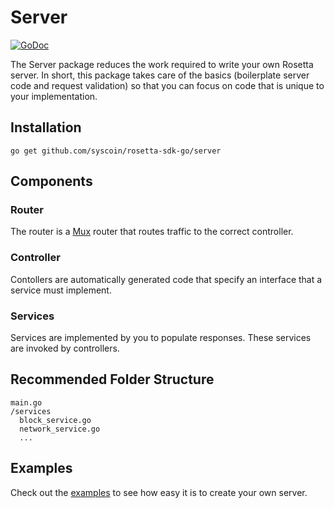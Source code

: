 # Server

[![GoDoc](https://img.shields.io/badge/go.dev-reference-007d9c?logo=go&logoColor=white&style=shield)](https://pkg.go.dev/github.com/syscoin/rosetta-sdk-go/server?tab=doc)

The Server package reduces the work required to write your own Rosetta server.
In short, this package takes care of the basics (boilerplate server code
and request validation) so that you can focus on code that is unique to your
implementation.

## Installation

```shell
go get github.com/syscoin/rosetta-sdk-go/server
```

## Components
### Router
The router is a [Mux](https://github.com/gorilla/mux) router that
routes traffic to the correct controller.

### Controller
Contollers are automatically generated code that specify an interface
that a service must implement.

### Services
Services are implemented by you to populate responses. These services
are invoked by controllers.

## Recommended Folder Structure
```
main.go
/services
  block_service.go
  network_service.go
  ...
```

## Examples
Check out the [examples](/examples) to see how easy
it is to create your own server.
